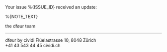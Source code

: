 Your issue %{ISSUE_ID} received an update:

%{NOTE_TEXT}

the dføur team

---
dføur by cividi
Flüelastrasse 10, 8048 Zürich  
+41 43 543 44 45
cividi.ch
